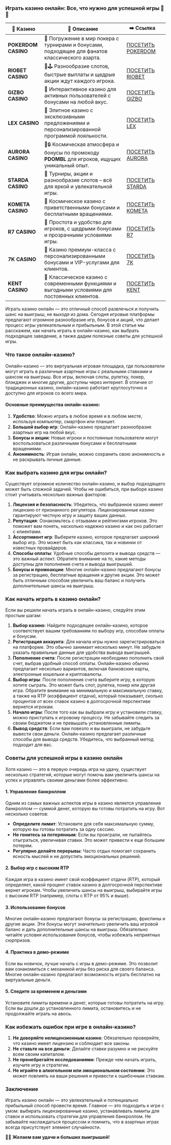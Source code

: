 ### Играть казино онлайн: Все, что нужно для успешной игры 🎰💸
| 🎰 Казино           | 📜 Описание                                                                                       | ➡️ Ссылка                                                                                          |   |
| ------------------- | ------------------------------------------------------------------------------------------------- | -------------------------------------------------------------------------------------------------- | - |
| **POKERDOM CASINO** | 🎲 Погружение в мир покера с турнирами и бонусами, подходящее для фанатов классического азарта.   | [ПОСЕТИТЬ POKERDOM](https://brandplay.link/FwVc4f)                                                 |   |
| **RIOBET CASINO**   | 🌟🕹️ Разнообразие слотов, быстрые выплаты и щедрые акции ждут каждого игрока.                    | [ПОСЕТИТЬ RIOBET](https://brandplay.link/TnjsxFvH)                                                 |   |
| **GIZBO CASINO**    | 🚀 Интерактивное казино для активных пользователей с бонусами на любой вкус.                      | [ПОСЕТИТЬ GIZBO](https://brandplay.link/rvzLrVLp)                                                  |   |
| **LEX CASINO**      | 🎰 Элитное казино с эксклюзивными предложениями и персонализированной программой лояльности.      | [ПОСЕТИТЬ LEX](https://brandplay.link/VMqNXPFs)                                                    |   |
| **AURORA CASINO**   | 🌌🔒 Космическая атмосфера и бонусы по промокоду **PDOMBL** для игроков, ищущих уникальный опыт. | [ПОСЕТИТЬ AURORA](https://10trafic-stat2.com/click/668546556bcc6313411604bc/6766/13031/subaccount) |   |
| **STARDA CASINO**   | 🌠 Турниры, акции и разнообразие слотов – всё для яркой и увлекательной игры.                     | [ПОСЕТИТЬ STARDA](https://brandplay.link/HDcDrxLk)                                                 |   |
| **KOMETA CASINO**   | 💫 Космическое казино с приветственными бонусами и бесплатными вращениями.                        | [ПОСЕТИТЬ KOMETA](https://brandplay.link/jHzFFYGv)                                                 |   |
| **R7 CASINO**       | 🎯 Простота и удобство для игроков, с щедрыми бонусами и прозрачными условиями игры.              | [ПОСЕТИТЬ R7](https://brandplay.link/dByFXP7h)                                                     |   |
| **7K CASINO**       | 💎 Казино премиум-класса с персонализированными бонусами и VIP-услугами для клиентов.             | [ПОСЕТИТЬ 7K](https://brandplay.link/dd46bNgD)                                                     |   |
| **KENT CASINO**     | 🎲 Классическое казино с современными функциями и выгодными условиями для постоянных клиентов.    | [ПОСЕТИТЬ KENT](https://brandplay.link/XRH1g6Vb)      
Играть казино онлайн — это отличный способ развлечься и получить шанс на выигрыш, не выходя из дома. Сегодня игровые платформы предлагают огромное разнообразие игр, бонусов и акций, что делает процесс игры увлекательным и прибыльным. В этой статье мы расскажем, как начать играть в онлайн-казино, как выбрать подходящее заведение, а также дадим полезные советы для успешной игры.





### Что такое онлайн-казино?

Онлайн-казино — это виртуальная игровая площадка, где пользователи могут играть в различные азартные игры с реальными ставками и шансом на выигрыш. Все игры, включая слоты, рулетку, покер, блэкджек и многие другие, доступны через интернет. В отличие от традиционных казино, онлайн-казино работает круглосуточно и доступно для игроков со всего мира.

#### Основные преимущества онлайн-казино:

1. **Удобство**: Можно играть в любое время и в любом месте, используя компьютер, смартфон или планшет.
2. **Большой выбор игр**: Онлайн-казино предлагает разнообразие азартных игр на любой вкус.
3. **Бонусы и акции**: Новые игроки и постоянные пользователи могут воспользоваться различными бонусами и бесплатными вращениями.
4. **Анонимность**: Играя онлайн, можно сохранить свою анонимность и не раскрывать личные данные.

### Как выбрать казино для игры онлайн?

Существует огромное количество онлайн-казино, и выбор подходящего может быть сложной задачей. Чтобы не ошибиться, при выборе казино стоит учитывать несколько важных факторов:

1. **Лицензия и безопасность**: Убедитесь, что выбранное казино имеет лицензию от признанного регулятора. Лицензированные казино гарантируют честную игру и защиту ваших данных.
2. **Репутация**: Ознакомьтесь с отзывами и рейтингами игроков. Это поможет вам понять, насколько надежно казино и как оно работает с клиентами.
3. **Ассортимент игр**: Выберите казино, которое предлагает широкий выбор игр. Это может быть как классика, так и новинки от известных провайдеров.
4. **Способы оплаты**: Удобные способы депозита и вывода средств — это важный аспект. Обратите внимание на то, какие методы доступны для пополнения счета и вывода выигрышей.
5. **Бонусы и промоакции**: Многие онлайн-казино предлагают бонусы за регистрацию, бесплатные вращения и другие акции. Это может быть отличным способом увеличить ваш баланс и получить дополнительные шансы на выигрыш.

### Как начать играть в казино онлайн?

Если вы решили начать играть в онлайн-казино, следуйте этим простым шагам:

1. **Выбор казино**: Найдите подходящее онлайн-казино, которое соответствует вашим требованиям по выбору игр, способам оплаты и бонусам.
2. **Регистрация аккаунта**: Для начала игры нужно зарегистрироваться на платформе. Это обычно занимает несколько минут. Не забудьте указать правильные данные для удобства вывода выигрышей.
3. **Пополнение счета**: После регистрации необходимо пополнить свой счет, выбрав удобный способ оплаты. Онлайн-казино обычно предлагает несколько вариантов, включая банковские карты, электронные кошельки и криптовалюты.
4. **Выбор игры**: После пополнения счета выберите игру, в которую хотите сыграть. Это может быть слот, рулетка, покер или другая игра. Обратите внимание на минимальную и максимальную ставку, а также на RTP (коэффициент отдачи), который показывает, сколько процентов от всех ставок казино в долгосрочной перспективе вернется игрокам.
5. **Начало игры**: После того как вы выбрали игру и установили ставку, можно приступать к игровому процессу. Не забывайте следить за своим бюджетом и не превышать установленные лимиты.
6. **Вывод средств**: Если вам повезло и вы выиграли, не забудьте вывести свои деньги. Онлайн-казино предлагает различные способы для вывода средств. Убедитесь, что выбранный метод подходит для вас.

### Советы для успешной игры в казино онлайн

Хотя казино — это в первую очередь игра на удачу, существует несколько стратегий, которые могут помочь вам увеличить шансы на успех и управлять своими деньгами более эффективно.

#### 1. Управление банкроллом

Одним из самых важных аспектов игры в казино является управление банкроллом — суммой денег, которую вы готовы потратить на игру. Вот несколько советов:

* **Определите лимит**: Установите для себя максимальную сумму, которую вы готовы потратить за одну сессию.
* **Не гонитесь за потерянным**: Если вы проиграли, не пытайтесь отыграться, увеличивая ставки. Это может привести к еще большим потерям.
* **Регулярно делайте перерывы**: Часто отдых помогает сохранить ясность мыслей и не допустить эмоциональных решений.

#### 2. Выбор игр с высоким RTP

Каждая игра в казино имеет свой коэффициент отдачи (RTP), который определяет, какой процент ставок казино в долгосрочной перспективе вернет игрокам. Чтобы увеличить шансы на выигрыш, выбирайте игры с высоким RTP (например, слоты с RTP от 95% и выше).

#### 3. Использование бонусов

Многие онлайн-казино предлагают бонусы за регистрацию, фриспины и другие акции. Эти бонусы могут значительно увеличить ваш игровой баланс и дать дополнительные шансы на выигрыш. Обязательно читайте условия использования бонусов, чтобы избежать неприятных сюрпризов.

#### 4. Практика в демо-режиме

Если вы новичок, лучше начать с игры в демо-режиме. Это позволит вам ознакомиться с механикой игры без риска для своего баланса. Многие онлайн-казино предлагают возможность играть бесплатно на виртуальные деньги.

#### 5. Следите за временем и деньгами

Установите лимиты времени и денег, которые готовы потратить на игру. Если вы дошли до установленного лимита, остановитесь и не продолжайте играть на авось.

### Как избежать ошибок при игре в онлайн-казино?

1. **Не доверяйте нелицензионным казино**: Обязательно проверяйте, что казино имеет лицензию и соблюдает все законы.
2. **Не ставьте на все деньги**: Делайте ставки разумно и не рискуйте всем своим капиталом.
3. **Не пренебрегайте исследованиями**: Прежде чем начать играть, изучите игру и стратегии.
4. **Не играйте в алкогольном или эмоциональном состоянии**: Это может повлиять на ваши решения и привести к ошибочным ставкам.

### Заключение

Играть казино онлайн — это увлекательный и потенциально прибыльный способ провести время. Главное — это подходить к игре с умом: выбирать лицензированные казино, устанавливать лимиты для ставок и использовать стратегии для управления банкроллом. Не забывайте наслаждаться процессом и помнить, что в азартных играх всегда присутствует элемент случайности.

🎰💸 **Желаем вам удачи и больших выигрышей!**
